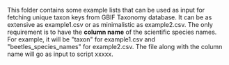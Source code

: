 This folder contains some example lists that can be used as input for fetching unique taxon keys from GBIF Taxonomy database. It can be as extensive as example1.csv or as minimalistic as example2.csv. The only requirement is to have the **column name** of the scientific species names. For example, it will be "taxon" for example1.csv and "beetles_species_names" for example2.csv. The file along with the column name will go as input to script xxxxx.

